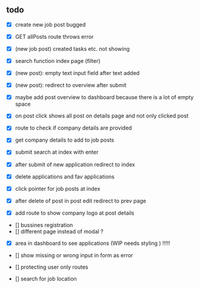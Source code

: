 ## todo
- [X] create new job post bugged
- [x] GET allPosts route throws error
- [x] (new job post) created tasks etc. not showing
- [x] search function index page (filter)
- [x] (new post): empty text input field after text added 
- [x] (new post): redirect to overview after submit
- [x] maybe add post overview to dashboard because there is a lot of empty space
- [x] on post click shows all post on details page and not only clicked post
- [x] route to check if company details are provided
- [x] get company details to add to job posts
- [x] submit search at index with enter
- [x] after submit of new application redirect to index
- [x] delete applications and fav applications

- [x] click pointer for job posts at index
- [x] after delete of post in post edit redirect to prev page

- [x] add route to show company logo at post details  

<!-- - [] ---------------------------------------------
- [x] add fav applications to array of job posting
- [] prevent duplicate applications
- [x] add svg to favorite application
- [] add page for favorite applications
- [x] add route to remove from favorite
- [] ---------------------------------------------


 -->
- [] bussines registration
- [] different page instead of modal ?



- [x] area in dashboard to see applications (WIP needs styling ) !!!!!
- [] show missing or wrong input in form as error
- [] protecting user only routes 

- [] search for job location